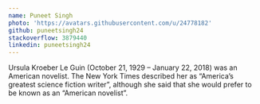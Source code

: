 ```yaml
---
name: Puneet Singh
photo: 'https://avatars.githubusercontent.com/u/24778182'
github: puneetsingh24
stackoverflow: 3879440
linkedin: puneetsingh24
---
```

Ursula Kroeber Le Guin (October 21, 1929 – January 22, 2018) was an American
novelist. The New York Times described her as “America’s greatest  science fiction writer”, although she said that she would prefer to be known as an “American novelist”.